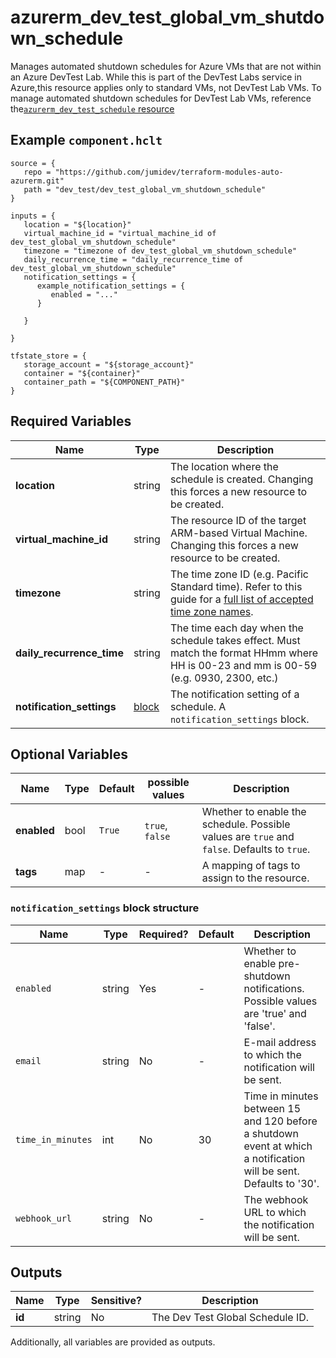# azurerm_dev_test_global_vm_shutdown_schedule

Manages automated shutdown schedules for Azure VMs that are not within an Azure DevTest Lab. While this is part of the DevTest Labs service in Azure,this resource applies only to standard VMs, not DevTest Lab VMs. To manage automated shutdown schedules for DevTest Lab VMs, reference the[`azurerm_dev_test_schedule` resource](dev_test_schedule.html)

## Example `component.hclt`

```hcl
source = {
   repo = "https://github.com/jumidev/terraform-modules-auto-azurerm.git" 
   path = "dev_test/dev_test_global_vm_shutdown_schedule" 
}

inputs = {
   location = "${location}" 
   virtual_machine_id = "virtual_machine_id of dev_test_global_vm_shutdown_schedule" 
   timezone = "timezone of dev_test_global_vm_shutdown_schedule" 
   daily_recurrence_time = "daily_recurrence_time of dev_test_global_vm_shutdown_schedule" 
   notification_settings = {
      example_notification_settings = {
         enabled = "..."   
      }
  
   }
 
}

tfstate_store = {
   storage_account = "${storage_account}" 
   container = "${container}" 
   container_path = "${COMPONENT_PATH}" 
}

```

## Required Variables

| Name | Type |  Description |
| ---- | --------- |  ----------- |
| **location** | string |  The location where the schedule is created. Changing this forces a new resource to be created. | 
| **virtual_machine_id** | string |  The resource ID of the target ARM-based Virtual Machine. Changing this forces a new resource to be created. | 
| **timezone** | string |  The time zone ID (e.g. Pacific Standard time). Refer to this guide for a [full list of accepted time zone names](https://jackstromberg.com/2017/01/list-of-time-zones-consumed-by-azure/). | 
| **daily_recurrence_time** | string |  The time each day when the schedule takes effect. Must match the format HHmm where HH is 00-23 and mm is 00-59 (e.g. 0930, 2300, etc.) | 
| **notification_settings** | [block](#notification_settings-block-structure) |  The notification setting of a schedule. A `notification_settings` block. | 

## Optional Variables

| Name | Type |  Default  |  possible values |  Description |
| ---- | --------- |  ----------- | ----------- | ----------- |
| **enabled** | bool |  `True`  |  `true`, `false`  |  Whether to enable the schedule. Possible values are `true` and `false`. Defaults to `true`. | 
| **tags** | map |  -  |  -  |  A mapping of tags to assign to the resource. | 

### `notification_settings` block structure

| Name | Type | Required? | Default | Description |
| ---- | ---- | --------- | ------- | ----------- |
| `enabled` | string | Yes | - | Whether to enable pre-shutdown notifications. Possible values are 'true' and 'false'. |
| `email` | string | No | - | E-mail address to which the notification will be sent. |
| `time_in_minutes` | int | No | 30 | Time in minutes between 15 and 120 before a shutdown event at which a notification will be sent. Defaults to '30'. |
| `webhook_url` | string | No | - | The webhook URL to which the notification will be sent. |



## Outputs

| Name | Type | Sensitive? | Description |
| ---- | ---- | --------- | --------- |
| **id** | string | No  | The Dev Test Global Schedule ID. | 

Additionally, all variables are provided as outputs.
